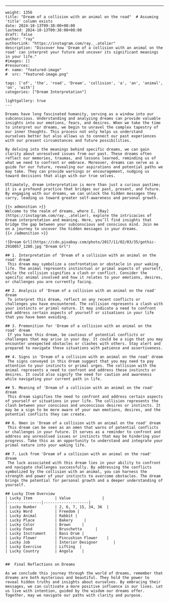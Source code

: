 ---
    weight: 1356
    title: "Dream of a collision with an animal on the road"  # Assuming 'title' column exists
    date: 2024-10-13T09:38:00+08:00
    lastmod: 2024-10-13T09:38:00+08:00
    draft: false
    author: "ray"
    authorLink: "https://instagram.com/ray._.atelier"
    description: "Discover how 'Dream of a collision with an animal on the road' can interpret your future and uncover its significant meanings in your life."
    #images: []
    #resources:
    #- name: "featured-image"
    #  src: "featured-image.png"
    
    tags: ['of', 'the', 'road', 'Dream', 'collision', 'a', 'an', 'animal', 'on', 'with']
    categories: ["Dream Interpretation"]
    
    lightgallery: true
    ---
    
    Dreams have long fascinated humanity, serving as a window into our subconscious. Understanding and analyzing dreams can provide valuable insights into our emotions, fears, and desires. When we take the time to interpret our dreams, we begin to unravel the complex tapestry of our inner thoughts. This process not only helps us understand ourselves better but also allows us to connect our past experiences with our present circumstances and future possibilities.
    
    By delving into the meanings behind specific dreams, we can gain clarity about unresolved issues from our past. These dreams often reflect our memories, traumas, and lessons learned, reminding us of what we need to confront or embrace. Moreover, dreams can serve as a guide for our future, revealing our aspirations and potential paths we may take. They can provide warnings or encouragement, nudging us toward decisions that align with our true selves.
    
    Ultimately, dream interpretation is more than just a curious pastime; it is a profound practice that bridges our past, present, and future. By engaging with our dreams, we can unlock the hidden messages they carry, leading us toward greater self-awareness and personal growth.
    
    {{< admonition >}}
    Welcome to the realm of dreams, where I, [Ray](https://instagram.com/ray._.atelier), explore the intricacies of dream interpretation and meaning. Here, you’ll find insights that bridge the gap between your subconscious and conscious mind. Join me on a journey to uncover the hidden messages in your dreams.
    {{< /admonition >}}
    
    ![Dream Grl](https://cdn.pixabay.com/photo/2017/11/02/03/35/gothic-2910057_1280.jpg "Dream Grl")
    
    ## 1. Interpretation of 'Dream of a collision with an animal on the road' dream
     This dream may symbolize a confrontation or obstacle in your waking life. The animal represents instinctual or primal aspects of yourself, while the collision signifies a clash or conflict. Consider the specific animal involved and how it relates to your emotions, desires, or challenges you are currently facing.
    
    ## 2. Analysis of 'Dream of a collision with an animal on the road' dream
     To interpret this dream, reflect on any recent conflicts or challenges you have encountered. The collision represents a clash with your instincts or primal nature. It may indicate a need to confront and address certain aspects of yourself or situations in your life that you have been avoiding.
    
    ## 3. Premonition for 'Dream of a collision with an animal on the road' dream
     If you have this dream, be cautious of potential conflicts or challenges that may arise in your day. It could be a sign that you may encounter unexpected obstacles or clashes with others. Stay alert and prepared to navigate these situations with patience and assertiveness.
    
    ## 4. Signs in 'Dream of a collision with an animal on the road' dream
     The signs conveyed in this dream suggest that you may need to pay attention to your instincts or primal urges. The collision with the animal represents a need to confront and address these instincts or desires. It could also signify the need for caution and awareness while navigating your current path in life.
    
    ## 5. Meaning of 'Dream of a collision with an animal on the road' dream
     This dream signifies the need to confront and address certain aspects of yourself or situations in your life. The collision represents the clash between your conscious and unconscious desires or instincts. It may be a sign to be more aware of your own emotions, desires, and the potential conflicts they can create.
    
    ## 6. Omen in 'Dream of a collision with an animal on the road' dream
     This dream can be seen as an omen that warns of potential conflicts or challenges in your future. It serves as a reminder to confront and address any unresolved issues or instincts that may be hindering your progress. Take this as an opportunity to understand and integrate your primal nature into your waking life.
    
    ## 7. Luck from 'Dream of a collision with an animal on the road' dream
     The luck associated with this dream lies in your ability to confront and navigate challenges successfully. By addressing the conflicts symbolized by the collision with an animal, you can harness the strength and power of your instincts to overcome obstacles. The dream brings the potential for personal growth and a deeper understanding of yourself.
    
    ## Lucky Item Overview
    | Lucky Item          | Value              |
    |---------------|--------------------|
    | Lucky Number        | 2, 6, 7, 15, 34, 36  |
    | Lucky Word          | Freedom |
    | Lucky Animal        | Rabbit |
    | Lucky Place         | Bakery     |
    | Lucky Color         | Brown     |
    | Lucky Food          | Bruschetta      |
    | Lucky Instrument    | Bass Drum |
    | Lucky Flower        | Pincushion Flower    |
    | Lucky Job           | Interior Designer       |
    | Lucky Exercise      | Lifting  |
    | Lucky Country       | Angola    |
    
    
    ##  Final Reflections on Dreams
    
    As we conclude this journey through the world of dreams, remember that dreams are both mysterious and beautiful. They hold the power to reveal hidden truths and insights about ourselves. By embracing their messages, we can cultivate a more positive influence in our lives. Let us live with intention, guided by the wisdom our dreams offer. Together, may we navigate our paths with clarity and purpose.
    
